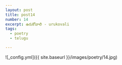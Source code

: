 ```yaml
---
layout: post
title: post14
number: 14
excerpt: ఉరుకోవాలి - urukovali
tags:
  - poetry
  - telugu

---
```




![_config.yml]({{ site.baseurl }}/images/poetry/14.jpg)

